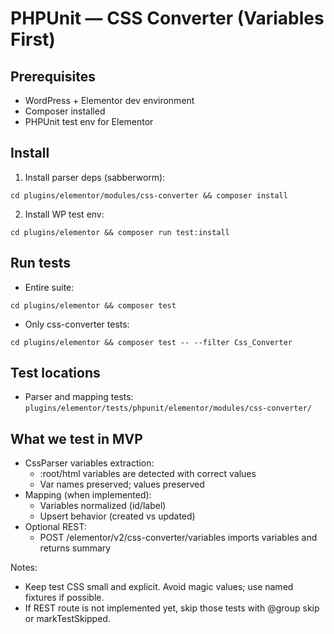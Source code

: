 # PHPUnit — CSS Converter (Variables First)

## Prerequisites
- WordPress + Elementor dev environment
- Composer installed
- PHPUnit test env for Elementor

## Install
1) Install parser deps (sabberworm):
```
cd plugins/elementor/modules/css-converter && composer install
```

2) Install WP test env:
```
cd plugins/elementor && composer run test:install
```

## Run tests
- Entire suite:
```
cd plugins/elementor && composer test
```

- Only css-converter tests:
```
cd plugins/elementor && composer test -- --filter Css_Converter
```

## Test locations
- Parser and mapping tests:
`plugins/elementor/tests/phpunit/elementor/modules/css-converter/`

## What we test in MVP
- CssParser variables extraction:
  - :root/html variables are detected with correct values
  - Var names preserved; values preserved
- Mapping (when implemented):
  - Variables normalized (id/label)
  - Upsert behavior (created vs updated)
- Optional REST:
  - POST /elementor/v2/css-converter/variables imports variables and returns summary

Notes:
- Keep test CSS small and explicit. Avoid magic values; use named fixtures if possible.
- If REST route is not implemented yet, skip those tests with @group skip or markTestSkipped.
